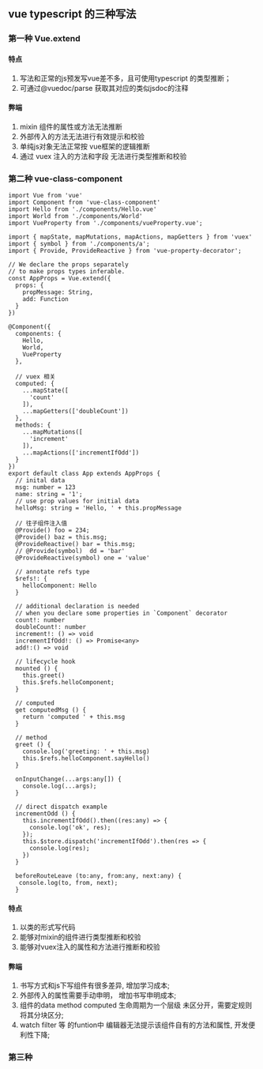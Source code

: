 ## vue typescript 的三种写法

### 第一种  Vue.extend
#### 特点
1. 写法和正常的js预发写vue差不多，且可使用typescript 的类型推断；
2. 可通过@vuedoc/parse 获取其对应的类似jsdoc的注释
   
#### 弊端
1. mixin 组件的属性或方法无法推断
2. 外部传入的方法无法进行有效提示和校验
3. 单纯js对象无法正常按 vue框架的逻辑推断
4. 通过 vuex 注入的方法和字段 无法进行类型推断和校验

### 第二种   vue-class-component

```
import Vue from 'vue'
import Component from 'vue-class-component'
import Hello from './components/Hello.vue'
import World from './components/World'
import VueProperty from './components/vueProperty.vue';

import { mapState, mapMutations, mapActions, mapGetters } from 'vuex'
import { symbol } from './components/a';
import { Provide, ProvideReactive } from 'vue-property-decorator';

// We declare the props separately
// to make props types inferable.
const AppProps = Vue.extend({
  props: {
    propMessage: String,
    add: Function
  }
})

@Component({
  components: {
    Hello,
    World,
    VueProperty
  },

  // vuex 相关
  computed: {
    ...mapState([
      'count'
    ]),
    ...mapGetters(['doubleCount'])
  },
  methods: {
    ...mapMutations([
      'increment'
    ]),
    ...mapActions(['incrementIfOdd'])
  }
})
export default class App extends AppProps {
  // inital data
  msg: number = 123
  name: string = '1';
  // use prop values for initial data
  helloMsg: string = 'Hello, ' + this.propMessage

  // 往子组件注入值
  @Provide() foo = 234;
  @Provide() baz = this.msg;
  @ProvideReactive() bar = this.msg;
  // @Provide(symbol)  dd = 'bar'
  @ProvideReactive(symbol) one = 'value'

  // annotate refs type
  $refs!: {
    helloComponent: Hello
  }

  // additional declaration is needed
  // when you declare some properties in `Component` decorator
  count!: number
  doubleCount!: number
  increment!: () => void
  incrementIfOdd!: () => Promise<any>
  add!:() => void

  // lifecycle hook
  mounted () {
    this.greet()
    this.$refs.helloComponent;
  }

  // computed
  get computedMsg () {
    return 'computed ' + this.msg
  }

  // method
  greet () {
    console.log('greeting: ' + this.msg)
    this.$refs.helloComponent.sayHello()
  }

  onInputChange(...args:any[]) {
    console.log(...args);
  }

  // direct dispatch example
  incrementOdd () {
    this.incrementIfOdd().then((res:any) => {
      console.log('ok', res);
    });
    this.$store.dispatch('incrementIfOdd').then(res => {
      console.log(res);
    })
  }
 
  beforeRouteLeave (to:any, from:any, next:any) {
   console.log(to, from, next);
  }

```

#### 特点
1. 以类的形式写代码
2. 能够对mixin的组件进行类型推断和校验
3. 能够对vuex注入的属性和方法进行推断和校验
   
#### 弊端
1. 书写方式和js下写组件有很多差异, 增加学习成本;
2. 外部传入的属性需要手动申明， 增加书写申明成本;
3. 组件的data  method  computed 生命周期为一个层级 未区分开，需要定规则将其分块区分;
4. watch filter 等 的funtion中  编辑器无法提示该组件自有的方法和属性, 开发便利性下降;



### 第三种